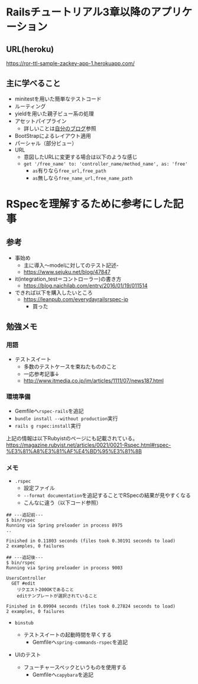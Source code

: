 
# Railsチュートリアル3章以降のアプリケーション

## URL(heroku)

https://ror-ttl-sample-zackey-app-1.herokuapp.com/

## 主に学べること

- minitestを用いた簡単なテストコード
- ルーティング
- yieldを用いた親子ビュー系の処理
- アセットパイプライン
    - 詳しいことは[自分のブログ](http://kic-yuuki.hatenablog.com/entry/2018/08/17/183031)参照
- BootStrapによるレイアウト適用
- パーシャル（部分ビュー）
- URL
    - 意図したURLに変更する場合は以下のような感じ
    - `get '/free_name' to: 'controller_name/method_name', as: 'free'`
        - `as`有りなら`free_url,free_path`
        - `as`無しなら`free_name_url,free_name_path`

# RSpecを理解するために参考にした記事

## 参考

- 事始め
    - 主に導入〜modelに対してのテスト記述- 
    - https://www.sejuku.net/blog/47847
- it(integration_test＝コントローラー)の書き方
    - https://blog.naichilab.com/entry/2016/01/19/011514
- できれば以下を購入したいところ
    - https://leanpub.com/everydayrailsrspec-jp
        - 買った

## 勉強メモ

### 用語

- テストスイート
    - 多数のテストケースを束ねたもののこと　
    - 一応参考記事↓
    - http://www.itmedia.co.jp/im/articles/1111/07/news187.html

### 環境準備

- Gemfileへ`rspec-rails`を追記
- `bundle install --without production`実行
- `rails g rspec:install`実行

上記の情報は以下Rubyistのページにも記載されている。
https://magazine.rubyist.net/articles/0021/0021-Rspec.html#rspec-%E3%81%A8%E3%81%AF%E4%BD%95%E3%81%8B

### メモ

- `.rspec`
    - 設定ファイル
    - `--format documentation`を追記することでRSpecの結果が見やすくなる
    - こんなに違う（以下コード参照）

```
## ---追記前---
$ bin/rspec
Running via Spring preloader in process 8975
..

Finished in 0.11803 seconds (files took 0.30191 seconds to load)
2 examples, 0 failures

## ---追記後---
$ bin/rspec
Running via Spring preloader in process 9003

UsersController
  GET #edit
    リクエスト200OKであること
    editテンプレートが選択されていること

Finished in 0.09904 seconds (files took 0.27824 seconds to load)
2 examples, 0 failures
```

- `binstub`
    - テストスイートの起動時間を早くする
        - Gemfileへ`spring-commands-rspec`を追記

- UIのテスト
    - フューチャースペックというものを使用する
        - Gemfileへ`capybara`を追記
